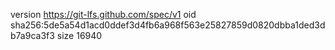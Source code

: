 version https://git-lfs.github.com/spec/v1
oid sha256:5de5a54d1acd0ddef3d4fb6a968f563e25827859d0820dbba1ded3db7a9ca3f3
size 16940
